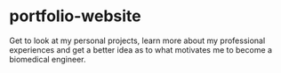 # portfolio-website
Get to look at my personal projects, learn more about my professional experiences and get a better idea as to what motivates me 
to become a biomedical engineer. 
